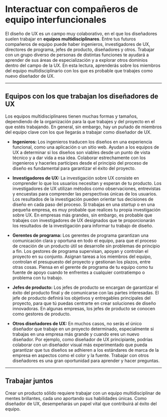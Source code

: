# Interactuar con compañeros de equipo interfuncionales

El diseño de UX es un campo muy colaborativo, en el que los diseñadores suelen trabajar en **equipos multidisciplinares**. Entre tus futuros compañeros de equipo puede haber ingenieros, investigadores de UX, directores de programa, jefes de producto, diseñadores y otros. Trabajar con un grupo diverso de personas de distintas funciones te ayudará a aprender de sus áreas de especialización y a explorar otros dominios dentro del campo de la UX. En esta lectura, aprenderás sobre los miembros del equipo multidisciplinario con los que es probable que trabajes como nuevo diseñador de UX.

---

## Equipos con los que trabajan los diseñadores de UX

Los equipos multidisciplinares tienen muchas formas y tamaños, dependiendo de la organización para la que trabajes y del proyecto en el que estés trabajando. En general, sin embargo, hay un puñado de miembros del equipo clave con los que llegarás a trabajar como diseñador de UX.

* **Ingenieros:** Los ingenieros traducen los diseños en una experiencia funcional, como una aplicación o un sitio web. Ayudan a los equipos de UX a determinar si los diseños son viables desde un punto de vista técnico y a dar vida a esa idea. Colaborar estrechamente con los ingenieros y hacerles partícipes desde el principio del proceso de diseño es fundamental para garantizar el éxito del proyecto.

* **Investigadores de UX:** La investigación sobre UX consiste en comprender lo que los usuarios necesitan y esperan de tu producto. Los investigadores de UX utilizan métodos como observaciones, entrevistas y encuestas para comprender las perspectivas únicas de los usuarios. Los resultados de la investigación pueden orientar tus decisiones de diseño en cada paso del proceso. Si trabajas en una *startup* o en una pequeña empresa, es muy probable que realices tu propia investigación sobre UX. En empresas más grandes, sin embargo, es probable que trabajes con investigadores de UX designados que te proporcionarán los resultados de la investigación para informar tu trabajo de diseño.

* **Gerentes de programa:** Los gerentes de programa garantizan una comunicación clara y oportuna en todo el equipo, para que el proceso de creación de un producto útil se desarrolle sin problemas de principio a fin. Los gestores de programa supervisan, apoyan y controlan el proyecto en su conjunto. Asignan tareas a los miembros del equipo, controlan el presupuesto del proyecto y gestionan los plazos, entre otras cosas. Piensa en el gerente de programa de tu equipo como tu fuente de apoyo cuando te enfrentes a cualquier contratiempo o problema con tu trabajo.

* **Jefes de producto:** Los jefes de producto se encargan de garantizar el éxito del producto final y de comunicarse con las partes interesadas. El jefe de producto definirá los objetivos y entregables principales del proyecto, para que tú puedas centrarte en crear soluciones de diseño innovadoras. En algunas empresas, los jefes de producto se conocen como gestores de producto.

* **Otros diseñadores de UX:** En muchos casos, no serás el único diseñador que trabaje en un proyecto determinado, especialmente si trabajas en una empresa más grande y cuando eres un nuevo diseñador. Por ejemplo, como diseñador de UX principiante, podrías colaborar con un diseñador visual más experimentado que pueda garantizar que tus diseños se adhieren a los estándares de marca de la empresa en aspectos como el color y la fuente. Trabajar con otros diseñadores es una gran oportunidad para aprender y hacer preguntas.

---

## Trabajar juntos

Crear un producto sólido requiere trabajar con un equipo multidisciplinar de mentes brillantes, cada uno aportando sus habilidades únicas. Como diseñador de UX, desempeñarás un papel vital que contribuirá al éxito del equipo.
